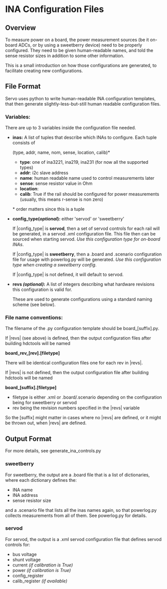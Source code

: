 # INA Configuration Files

## Overview

To measure power on a board, the power measurement sources (be it on-board ADCs,
or by using a sweetberry device) need to be properly configured.
They need to be given human-readable names, and told the sense resistor sizes in
addition to some other information.

This is a small introduction on how those configurations are generated, to
facilitate creating new configurations.

## File Format

Servo uses python to write human-readable INA configuration templates, that then
generate slightly-less-but-still human readable configuration files.

### Variables:
There are up to 3 variables inside the configuration file needed.

- **inas:** A list of tuples that describe which INAs to configure.
            Each tuple consists of

  (type, addr, name, nom, sense, location, calib)\*

    - **type**: one of ina3221, ina219, ina231 (for now all the supported types)
    - **addr**: i2c slave address
    - **name**: human readable name used to control measurements later
    - **sense**: sense resistor value in Ohm
    - **location**:
    - **calib**: True if the rail should be configured for power measurements
               (usually, this means r-sense is non zero)

  \* order matters since this is a tuple

- **config\_type(*optional*):** either 'servod' or 'sweetberry'

  If |config\_type| is **servod**, then a set of servod controls for each rail
  will be generated, in a servod .xml configuration file. This file then can be
  sourced when starting servod.
  *Use this configuration type for on-board INAs*.

  If |config\_type| is **sweetberry**, then a .board and .scenario configuration
  file for usage with powerlog.py will be generated.
  *Use this configuration type when creating a sweetberry config*.

  If |config\_type| is not defined, it will default to servod.

 - **revs *(optional)*:** A list of integers describing what hardware revisions
                          this configuration is valid for.

   These are used to generate configurations using a standard naming scheme
   (see below).

### File name conventions:

The filename of the .py configuration template should be board\_[suffix].py.

If |revs| (see above) is defined, then the output configuration files after
building hdctools will be named

**board\_rev\_[rev].[filetype]**

There will be identical configuration files one for each rev in |revs|.

If |revs| is not defined, then the output configuration file after building
hdctools will be named

**board\_[suffix].[filetype]**

- filetype is either .xml or .board/.scenario depending on the configuration
  being for sweetberry or servod
- rev being the revision numbers specified in the |revs| variable


So the [suffix] might matter in cases where no |revs| are defined, or it might
be thrown out, when |revs| are defined.


## Output Format

For more details, see generate\_ina\_controls.py

### sweetberry

For sweetberry, the output are a .board file that is a list of dictionaries,
where each dictionary defines the:

- INA name
- INA address
- sense resistor size

and a .scenario file that lists all the inas names again, so that powerlog.py
collects measurements from all of them. See powerlog.py for details.

### servod

For servod, the output is a .xml servod configuration file that defines servod
controls for:

- bus voltage
- shunt voltage
- current *(if calibration is True)*
- power *(if calibration is True)*
- config\_register
- calib\_register *(if available)*
